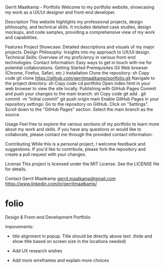 Gerrit Maatkamp - Portfolio
Welcome to my portfolio website, showcasing my work as a UX/UI designer and front-end developer.

Description
This website highlights my professional projects, design philosophy, and technical skills. It includes detailed case studies, design mockups, and code samples, providing a comprehensive view of my work and capabilities.

Features
Project Showcase: Detailed descriptions and visuals of my major projects.
Design Philosophy: Insights into my approach to UX/UI design.
Technical Skills: Overview of my proficiency in various front-end technologies.
Contact Information: Easy ways to get in touch with me for potential collaborations.
Getting Started
Prerequisites
Git
Web browser (Chrome, Firefox, Safari, etc.)
Installation
Clone the repository:
sh
Copy code
git clone https://github.com/gerritmaatkamp/portfolio.git
Navigate to the project directory:
sh
Copy code
cd portfolio
Open index.html in your web browser to view the site locally.
Publishing with GitHub Pages
Commit and push your changes to the main branch:
sh
Copy code
git add .
git commit -m "Initial commit"
git push origin main
Enable GitHub Pages in your repository settings:
Go to the repository on GitHub.
Click on "Settings".
Scroll down to the "GitHub Pages" section.
Select the main branch as the source.

Usage
Feel free to explore the various sections of my portfolio to learn more about my work and skills. If you have any questions or would like to collaborate, please contact me through the provided contact information.

Contributing
While this is a personal project, I welcome feedback and suggestions. If you'd like to contribute, please fork the repository and create a pull request with your changes.

License
This project is licensed under the MIT License. See the LICENSE file for details.

Contact
Gerrit Maatkamp
gerrit.maatkamp@gmail.com
https://www.linkedin.com/in/gerritmaatkamp/

# folio

Design & Front-end Development Portfolio

impovements:

- title alignment in popup. Title should be directly above text. (hide and show title based on screen size in the locations needed)

- Add UX research wishes
- Add more wireframes and explain more choices
